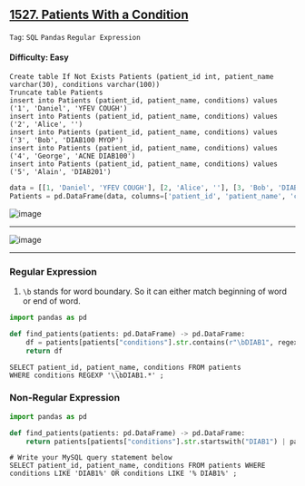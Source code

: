 ## [1527. Patients With a Condition](https://leetcode.com/problems/patients-with-a-condition)

```Tag```: ```SQL``` ```Pandas``` ```Regular Expression```

#### Difficulty: Easy

```MySQL
Create table If Not Exists Patients (patient_id int, patient_name varchar(30), conditions varchar(100))
Truncate table Patients
insert into Patients (patient_id, patient_name, conditions) values ('1', 'Daniel', 'YFEV COUGH')
insert into Patients (patient_id, patient_name, conditions) values ('2', 'Alice', '')
insert into Patients (patient_id, patient_name, conditions) values ('3', 'Bob', 'DIAB100 MYOP')
insert into Patients (patient_id, patient_name, conditions) values ('4', 'George', 'ACNE DIAB100')
insert into Patients (patient_id, patient_name, conditions) values ('5', 'Alain', 'DIAB201')
```

```Python
data = [[1, 'Daniel', 'YFEV COUGH'], [2, 'Alice', ''], [3, 'Bob', 'DIAB100 MYOP'], [4, 'George', 'ACNE DIAB100'], [5, 'Alain', 'DIAB201']]
Patients = pd.DataFrame(data, columns=['patient_id', 'patient_name', 'conditions']).astype({'patient_id':'int64', 'patient_name':'object', 'conditions':'object'})
```

![image](https://github.com/quananhle/Python/assets/35042430/7e7e2f01-bbc8-4918-9b7a-e13d2a223e55)

---

![image](https://github.com/quananhle/Python/assets/35042430/cbe1a671-e097-416b-8863-0b5a8ccb9576)

---

### Regular Expression

1. ```\b``` stands for word boundary. So it can either match beginning of word or end of word. 

```Python
import pandas as pd

def find_patients(patients: pd.DataFrame) -> pd.DataFrame:
    df = patients[patients["conditions"].str.contains(r"\bDIAB1", regex=True)]
    return df
```

```MySQL
SELECT patient_id, patient_name, conditions FROM patients
WHERE conditions REGEXP '\\bDIAB1.*' ;
```

### Non-Regular Expression

```Python
import pandas as pd

def find_patients(patients: pd.DataFrame) -> pd.DataFrame:
    return patients[patients["conditions"].str.startswith("DIAB1") | patients["conditions"].str.contains(" DIAB1", regex=False)]
```

```MySQL
# Write your MySQL query statement below
SELECT patient_id, patient_name, conditions FROM patients WHERE conditions LIKE 'DIAB1%' OR conditions LIKE '% DIAB1%' ;
```
